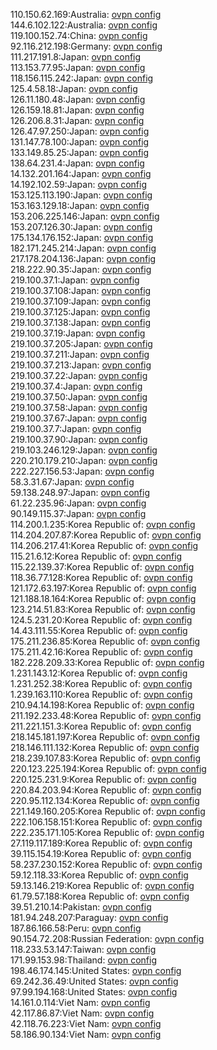 110.150.62.169:Australia: [ovpn config](vpn/110_150_62_169.ovpn)  
144.6.102.122:Australia: [ovpn config](vpn/144_6_102_122.ovpn)  
119.100.152.74:China: [ovpn config](vpn/119_100_152_74.ovpn)  
92.116.212.198:Germany: [ovpn config](vpn/92_116_212_198.ovpn)  
111.217.191.8:Japan: [ovpn config](vpn/111_217_191_8.ovpn)  
113.153.77.95:Japan: [ovpn config](vpn/113_153_77_95.ovpn)  
118.156.115.242:Japan: [ovpn config](vpn/118_156_115_242.ovpn)  
125.4.58.18:Japan: [ovpn config](vpn/125_4_58_18.ovpn)  
126.11.180.48:Japan: [ovpn config](vpn/126_11_180_48.ovpn)  
126.159.18.81:Japan: [ovpn config](vpn/126_159_18_81.ovpn)  
126.206.8.31:Japan: [ovpn config](vpn/126_206_8_31.ovpn)  
126.47.97.250:Japan: [ovpn config](vpn/126_47_97_250.ovpn)  
131.147.78.100:Japan: [ovpn config](vpn/131_147_78_100.ovpn)  
133.149.85.25:Japan: [ovpn config](vpn/133_149_85_25.ovpn)  
138.64.231.4:Japan: [ovpn config](vpn/138_64_231_4.ovpn)  
14.132.201.164:Japan: [ovpn config](vpn/14_132_201_164.ovpn)  
14.192.102.59:Japan: [ovpn config](vpn/14_192_102_59.ovpn)  
153.125.113.190:Japan: [ovpn config](vpn/153_125_113_190.ovpn)  
153.163.129.18:Japan: [ovpn config](vpn/153_163_129_18.ovpn)  
153.206.225.146:Japan: [ovpn config](vpn/153_206_225_146.ovpn)  
153.207.126.30:Japan: [ovpn config](vpn/153_207_126_30.ovpn)  
175.134.176.152:Japan: [ovpn config](vpn/175_134_176_152.ovpn)  
182.171.245.214:Japan: [ovpn config](vpn/182_171_245_214.ovpn)  
217.178.204.136:Japan: [ovpn config](vpn/217_178_204_136.ovpn)  
218.222.90.35:Japan: [ovpn config](vpn/218_222_90_35.ovpn)  
219.100.37.1:Japan: [ovpn config](vpn/219_100_37_1.ovpn)  
219.100.37.108:Japan: [ovpn config](vpn/219_100_37_108.ovpn)  
219.100.37.109:Japan: [ovpn config](vpn/219_100_37_109.ovpn)  
219.100.37.125:Japan: [ovpn config](vpn/219_100_37_125.ovpn)  
219.100.37.138:Japan: [ovpn config](vpn/219_100_37_138.ovpn)  
219.100.37.19:Japan: [ovpn config](vpn/219_100_37_19.ovpn)  
219.100.37.205:Japan: [ovpn config](vpn/219_100_37_205.ovpn)  
219.100.37.211:Japan: [ovpn config](vpn/219_100_37_211.ovpn)  
219.100.37.213:Japan: [ovpn config](vpn/219_100_37_213.ovpn)  
219.100.37.22:Japan: [ovpn config](vpn/219_100_37_22.ovpn)  
219.100.37.4:Japan: [ovpn config](vpn/219_100_37_4.ovpn)  
219.100.37.50:Japan: [ovpn config](vpn/219_100_37_50.ovpn)  
219.100.37.58:Japan: [ovpn config](vpn/219_100_37_58.ovpn)  
219.100.37.67:Japan: [ovpn config](vpn/219_100_37_67.ovpn)  
219.100.37.7:Japan: [ovpn config](vpn/219_100_37_7.ovpn)  
219.100.37.90:Japan: [ovpn config](vpn/219_100_37_90.ovpn)  
219.103.246.129:Japan: [ovpn config](vpn/219_103_246_129.ovpn)  
220.210.179.210:Japan: [ovpn config](vpn/220_210_179_210.ovpn)  
222.227.156.53:Japan: [ovpn config](vpn/222_227_156_53.ovpn)  
58.3.31.67:Japan: [ovpn config](vpn/58_3_31_67.ovpn)  
59.138.248.97:Japan: [ovpn config](vpn/59_138_248_97.ovpn)  
61.22.235.96:Japan: [ovpn config](vpn/61_22_235_96.ovpn)  
90.149.115.37:Japan: [ovpn config](vpn/90_149_115_37.ovpn)  
114.200.1.235:Korea Republic of: [ovpn config](vpn/114_200_1_235.ovpn)  
114.204.207.87:Korea Republic of: [ovpn config](vpn/114_204_207_87.ovpn)  
114.206.217.41:Korea Republic of: [ovpn config](vpn/114_206_217_41.ovpn)  
115.21.6.12:Korea Republic of: [ovpn config](vpn/115_21_6_12.ovpn)  
115.22.139.37:Korea Republic of: [ovpn config](vpn/115_22_139_37.ovpn)  
118.36.77.128:Korea Republic of: [ovpn config](vpn/118_36_77_128.ovpn)  
121.172.63.197:Korea Republic of: [ovpn config](vpn/121_172_63_197.ovpn)  
121.188.18.164:Korea Republic of: [ovpn config](vpn/121_188_18_164.ovpn)  
123.214.51.83:Korea Republic of: [ovpn config](vpn/123_214_51_83.ovpn)  
124.5.231.20:Korea Republic of: [ovpn config](vpn/124_5_231_20.ovpn)  
14.43.111.55:Korea Republic of: [ovpn config](vpn/14_43_111_55.ovpn)  
175.211.236.85:Korea Republic of: [ovpn config](vpn/175_211_236_85.ovpn)  
175.211.42.16:Korea Republic of: [ovpn config](vpn/175_211_42_16.ovpn)  
182.228.209.33:Korea Republic of: [ovpn config](vpn/182_228_209_33.ovpn)  
1.231.143.12:Korea Republic of: [ovpn config](vpn/1_231_143_12.ovpn)  
1.231.252.38:Korea Republic of: [ovpn config](vpn/1_231_252_38.ovpn)  
1.239.163.110:Korea Republic of: [ovpn config](vpn/1_239_163_110.ovpn)  
210.94.14.198:Korea Republic of: [ovpn config](vpn/210_94_14_198.ovpn)  
211.192.233.48:Korea Republic of: [ovpn config](vpn/211_192_233_48.ovpn)  
211.221.151.3:Korea Republic of: [ovpn config](vpn/211_221_151_3.ovpn)  
218.145.181.197:Korea Republic of: [ovpn config](vpn/218_145_181_197.ovpn)  
218.146.111.132:Korea Republic of: [ovpn config](vpn/218_146_111_132.ovpn)  
218.239.107.83:Korea Republic of: [ovpn config](vpn/218_239_107_83.ovpn)  
220.123.225.194:Korea Republic of: [ovpn config](vpn/220_123_225_194.ovpn)  
220.125.231.9:Korea Republic of: [ovpn config](vpn/220_125_231_9.ovpn)  
220.84.203.94:Korea Republic of: [ovpn config](vpn/220_84_203_94.ovpn)  
220.95.112.134:Korea Republic of: [ovpn config](vpn/220_95_112_134.ovpn)  
221.149.160.205:Korea Republic of: [ovpn config](vpn/221_149_160_205.ovpn)  
222.106.158.151:Korea Republic of: [ovpn config](vpn/222_106_158_151.ovpn)  
222.235.171.105:Korea Republic of: [ovpn config](vpn/222_235_171_105.ovpn)  
27.119.117.189:Korea Republic of: [ovpn config](vpn/27_119_117_189.ovpn)  
39.115.154.19:Korea Republic of: [ovpn config](vpn/39_115_154_19.ovpn)  
58.237.230.152:Korea Republic of: [ovpn config](vpn/58_237_230_152.ovpn)  
59.12.118.33:Korea Republic of: [ovpn config](vpn/59_12_118_33.ovpn)  
59.13.146.219:Korea Republic of: [ovpn config](vpn/59_13_146_219.ovpn)  
61.79.57.188:Korea Republic of: [ovpn config](vpn/61_79_57_188.ovpn)  
39.51.210.14:Pakistan: [ovpn config](vpn/39_51_210_14.ovpn)  
181.94.248.207:Paraguay: [ovpn config](vpn/181_94_248_207.ovpn)  
187.86.166.58:Peru: [ovpn config](vpn/187_86_166_58.ovpn)  
90.154.72.208:Russian Federation: [ovpn config](vpn/90_154_72_208.ovpn)  
118.233.53.147:Taiwan: [ovpn config](vpn/118_233_53_147.ovpn)  
171.99.153.98:Thailand: [ovpn config](vpn/171_99_153_98.ovpn)  
198.46.174.145:United States: [ovpn config](vpn/198_46_174_145.ovpn)  
69.242.36.49:United States: [ovpn config](vpn/69_242_36_49.ovpn)  
97.99.194.168:United States: [ovpn config](vpn/97_99_194_168.ovpn)  
14.161.0.114:Viet Nam: [ovpn config](vpn/14_161_0_114.ovpn)  
42.117.86.87:Viet Nam: [ovpn config](vpn/42_117_86_87.ovpn)  
42.118.76.223:Viet Nam: [ovpn config](vpn/42_118_76_223.ovpn)  
58.186.90.134:Viet Nam: [ovpn config](vpn/58_186_90_134.ovpn)  
